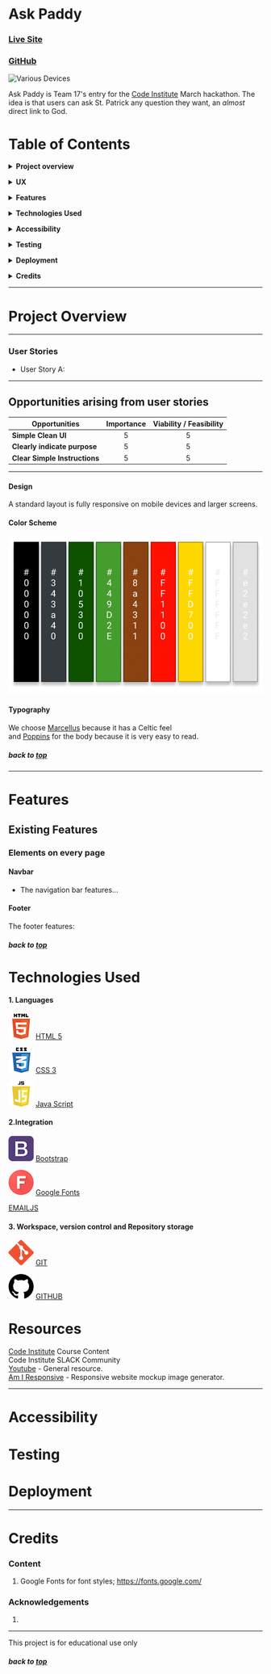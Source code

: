 # Ask Paddy

### [Live Site](https://sean-mc-mahon.github.io/ask_paddy/)

### [GitHub](https://github.com/Sean-Mc-Mahon/ask-paddy)

![Various Devices](https:)

Ask Paddy is Team 17's entry for the [Code Institute](https://codeinstitute.net/) March hackathon. The idea is that users can ask St. Patrick any question they want, an *almost* direct link to God.

# Table of Contents

**<details><summary>Project overview</summary>**
* [**_Project overview_**](#project-overview)
* [**_User Stories_**](#user-stories)
</details>

**<details><summary>UX</summary>**
    * [_Color Scheme_](#color-scheme)
    * [_Typography_](#typography)
    * [_Media_](#Media)
    * [_Wireframes_](#wireframes)
</details>

**<details><summary>Features</summary>**
* [**_Existing Features_**](#existing-features)
* [**_Features Left to Implement_**](#features-left-to-implement)
</details>

**<details><summary>Technologies Used</summary>**
* [**_Libraries_**](#libraries)
* [**_Version Control_**](#version-control)
</details>

**<details><summary>Accessibility</summary>**
</details>

**<details><summary>Testing</summary>**
* [**_Testing_**](#testing)
</details>

**<details><summary>Deployment</summary>**
* [**Deployment**](#deployment)
</details>

**<details><summary>Credits</summary>**
* [**_Content_**](#content)
* [**_Acknowledgements_**](#acknowledgements)
</details>

---

# Project Overview


---

### User Stories

- User Story A: 
---

## Opportunities arising from user stories

<div align="center">
 
|Opportunities | Importance | Viability / Feasibility
|-----|:------:|:-----:|
|**Simple Clean UI** | 5 | 5 |
|**Clearly indicate purpose** | 5 | 5 |
|**Clear Simple Instructions** | 5 | 5 |

</div>

---


#### Design

A standard layout is fully responsive on mobile devices and larger screens.

#### Color Scheme

![Color Palette](static/images/rgb-readme-1.png)


#### Typography

We choose [Marcellus](https://fonts.google.com/specimen/Marcellus?preview.text_type=custom#standard-styles) because it has a Celtic feel <br />
and [Poppins](https://fonts.google.com/specimen/Poppins?preview.text_type=custom) for the body because it is very easy to read.


##### back to [top](#table-of-contents)

---

# Features

## Existing Features

### Elements on every page
#### Navbar
- The navigation bar features...

#### Footer

The footer features:



##### back to [top](#table-of-contents)

# Technologies Used

#### 1. Languages

![HTML5](static/images/HTML5.png) [HTML 5](https://en.wikipedia.org/wiki/HTML5)

![CSS3](static/images/CSS3.png) [CSS 3](https://en.wikipedia.org/wiki/CSS)

![JavaScript](static/images/Java.png) [Java Script](https://en.wikipedia.org/wiki/JavaScript)

#### 2.Integration

![BOOTSTRAP](static/images/BOOTSTRAP.png) [Bootstrap](https://getbootstrap.com/)

![GOOGLEFONTS](static/images/GOOGLE-FONTS.png) [Google Fonts](https://fonts.google.com/)

[EMAILJS](https://www.emailjs.com/)

#### 3. Workspace, version control and Repository storage

![GIT](static/images/GIT.png) [GIT](https://git-scm.com/)

![GITHUB](static/images/GITHUB.png) [GITHUB](https://github.com/) 

# Resources

[Code Institute](https://codeinstitute.net/) Course Content <br />
Code Institute SLACK Community <br />
[Youtube](https://www.youtube.com/) - General resource. <br />
[Am I Responsive](http://ami.responsivedesign.is/) - Responsive website mockup image generator.


---

# Accessibility
  
# Testing


# Deployment


---

# Credits

### Content

1.  Google Fonts for font styles; https://fonts.google.com/



 

### Acknowledgements

1.  

---

This project is for educational use only

##### back to [top](#table-of-contents)
